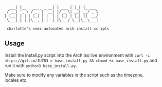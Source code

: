 ```
      _                _       _   _       
  ___| |__   __ _ _ __| | ___ | |_| |_ ___ 
 / __| '_ \ / _` | '__| |/ _ \| __| __/ _ \
| (__| | | | (_| | |  | | (_) | |_| ||  __/
 \___|_| |_|\__,_|_|  |_|\___/ \__|\__\___|
                                           
 charlotte's semi-automated arch install scripts
```

## Usage
Install the install.py script into the Arch iso live environment with `curl -L https://git.io/JUZ83 > base_install.py && chmod +x base_install.py` and run it with `python3 base_install.py`.

Make sure to modify any variables in the script such as the timezone, locales
etc.
